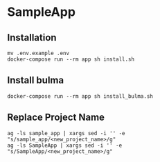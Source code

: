 # SampleApp

## Installation
```
mv .env.example .env
docker-compose run --rm app sh install.sh
```

## Install bulma
```
docker-compose run --rm app sh install_bulma.sh
```

## Replace Project Name
```
ag -ls sample_app | xargs sed -i '' -e "s/sample_app/<new_project_name>/g"
ag -ls SampleApp | xargs sed -i '' -e "s/SampleApp/<new_project_name>/g"
```
